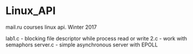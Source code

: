 # Linux_API
mail.ru courses linux api. Winter 2017


lab1.c - blocking file descriptor while process read or write
2.c - work with semaphors
server.c - simple asynchronous server with EPOLL
